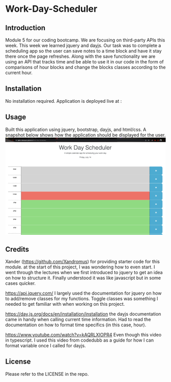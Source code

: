 # Work-Day-Scheduler
## Introduction
Module 5 for our coding bootcamp. We are focusing on third-party APIs this week. This week we learned jquery and dayjs. Our task was to complete a scheduling app so the user can save notes to a time block and have it stay there once the page refreshes. Along with the save functionality we are using an API that tracks time and be able to use it in our code in the form of comparisons of hour blocks and change the blocks classes according to the current hour.  
## Installation
No installation required.
Application is deployed live at : 

## Usage
Built this application using jquery, bootstrap, dayjs, and html/css. A snapshot below shows how the application should be displayed for the user. 
![Alt text](./assets/Application-Snap.png)

## Credits
Xander (https://github.com/Xandromus) for providing starter code for this module. at the start of this project, I was wondering how to even start. I went through the lectures when we first introduced to jquery to get an idea on how to structure it. Finally understood it was like javascript but in some cases quicker. 

https://api.jquery.com/
I largely used the documentation for jquery on how to add/remove classes for my functions. Toggle classes was something I needed to get familiar with when working on this project. 

https://day.js.org/docs/en/installation/installation
the dayjs documentation came in handy when calling current time information. Had to read the documentation on how to format time specifics (in this case, hour). 

https://www.youtube.com/watch?v=kAQRLXIOPR4
Even though this video in typescript. I used this video from codedubb as a guide for how I can format variable once I called for dayjs. 
## License
Please refer to the LICENSE in the repo.
